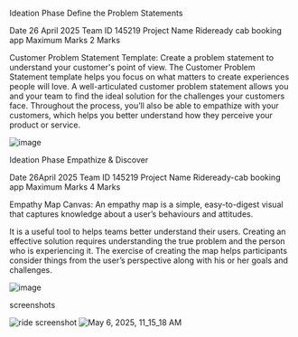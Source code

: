 Ideation Phase
Define the Problem Statements

Date	26 April 2025
Team ID	145219
Project Name	Rideready cab booking app
Maximum Marks	2 Marks

Customer Problem Statement Template:
Create a problem statement to understand your customer's point of view. The Customer Problem Statement template helps you focus on what matters to create experiences people will love.
A well-articulated customer problem statement allows you and your team to find the ideal solution for the challenges your customers face. Throughout the process, you’ll also be able to empathize with your customers, which helps you better understand how they perceive your product or service.

  ![image](https://github.com/user-attachments/assets/c55e65f1-669a-444e-a88c-5b80cf1fe476)

Ideation Phase
Empathize & Discover

Date	26April 2025
Team ID	145219
Project Name	Rideready-cab booking app
Maximum Marks	4 Marks

Empathy Map Canvas:
An empathy map is a simple, easy-to-digest visual that captures knowledge about a user’s behaviours and attitudes. 

It is a useful tool to helps teams better understand their users.
Creating an effective solution requires understanding the true problem and the person who is experiencing it. The exercise of creating the map helps participants consider things from the user’s perspective along with his or her goals and challenges.
 
![image](https://github.com/user-attachments/assets/b9b9ee73-34fb-451c-9645-e7f33b050277)

screenshots

![ride screenshot](https://github.com/user-attachments/assets/2607519a-e2aa-4030-8576-5e6d895154b9)
![May 6, 2025, 11_15_18 AM](https://github.com/user-attachments/assets/e609d203-8107-4f80-bda4-7693e8aef27f)


